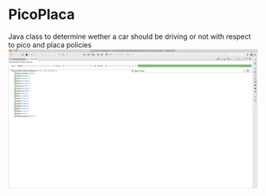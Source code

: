 # PicoPlaca
Java class to determine wether a car should be driving or not with respect to pico and placa policies
![alt text](https://github.com/CristianBrazales/PicoPlaca/blob/master/test_passing.png)
